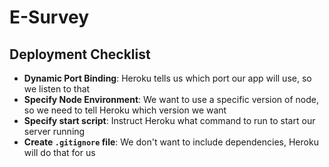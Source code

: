 # E-Survey
## Deployment Checklist
- **Dynamic Port Binding**: Heroku tells us which port our app will use, so we listen to that
- **Specify Node Environment**: We want to use a specific version of node, so we need to tell Heroku which version we want
- **Specify start script**: Instruct Heroku what command to run to start our server running
- **Create `.gitignore` file**: We don't want to include dependencies, Heroku will do that for us
